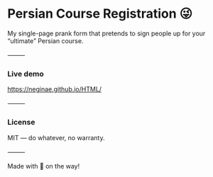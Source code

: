 # Persian Course Registration 😜

My single-page prank form that pretends to sign people up for your “ultimate” Persian course.

⸻

### Live demo

https://neginae.github.io/HTML/

⸻

### License

 MIT — do whatever, no warranty.

⸻

Made with 🩷 on the way!